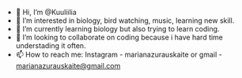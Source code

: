 - 👋 Hi, I’m @Kuuliilia
- 👀 I’m interested in biology, bird watching, music, learning new  skill.
- 🌱 I’m currently learning biology but also trying to learn coding.
- 💞️ I’m looking to collaborate on coding because i have hard time understading it often. 
- 📫 How to reach me: Instagram - marianazurauskaite or gmail - marianazurauskaite@gmail.com

<!---
Kuuliilia/Kuuliilia is a ✨ special ✨ repository because its `README.md` (this file) appears on your GitHub profile.
You can click the Preview link to take a look at your changes.
--->
